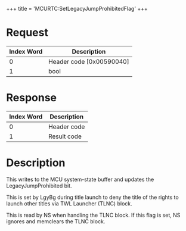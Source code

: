 +++
title = 'MCURTC:SetLegacyJumpProhibitedFlag'
+++

# Request

| Index Word | Description                |
|------------|----------------------------|
| 0          | Header code \[0x00590040\] |
| 1          | bool                       |

# Response

| Index Word | Description |
|------------|-------------|
| 0          | Header code |
| 1          | Result code |

# Description

This writes to the MCU system-state buffer and updates the
LegacyJumpProhibited bit.

This is set by LgyBg during title launch to deny the title of the rights
to launch other titles via TWL Launcher (TLNC) block.

This is read by NS when handling the TLNC block. If this flag is set, NS
ignores and memclears the TLNC block.
